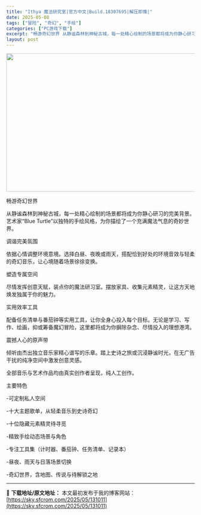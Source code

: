 ```yaml
---
title: "Ithya 魔法研究室|官方中文|Build.18307695|解压即撸|"
date: 2025-05-08
tags: ["冒险", "奇幻", "手绘"]
categories: ["PC游戏下载"]
excerpt: "畅游奇幻世界 从静谧森林到神秘古城，每一处精心绘制的场景都将成为你静心研习的完美背景。艺术家“Blue Turtle”以独特的手绘风格，为你描绘了一个充满魔法气息的奇妙世界。 调谐完美氛围 依据心情调整环境意境。选择白昼、夜晚或雨天，搭配恰到好处的环境音效与轻柔的奇幻音乐，让心境随着场景徐徐变换。 &hellip;"
layout: post
---
```


<img class="aligncenter size-full wp-image-130919" src="https://sky.sfcrom.com/wp-content/uploads/2025/05/2025050801524025.webp" alt="" width="660" height="370" />

畅游奇幻世界

从静谧森林到神秘古城，每一处精心绘制的场景都将成为你静心研习的完美背景。艺术家“Blue Turtle”以独特的手绘风格，为你描绘了一个充满魔法气息的奇妙世界。

调谐完美氛围

依据心情调整环境意境。选择白昼、夜晚或雨天，搭配恰到好处的环境音效与轻柔的奇幻音乐，让心境随着场景徐徐变换。

塑造专属空间

尽情发挥创意天赋，装点你的魔法研习室。摆放家具、收集元素精灵，让这方天地焕发独属于你的魅力。

实用效率工具

配备任务清单与番茄钟等实用工具，让你全身心投入每个目标。无论是学习、写作、绘画，抑或筹备魔幻冒险，这里都将成为你摒除杂念、尽情投入的理想港湾。

震撼人心的原声带

倾听由杰出独立音乐家精心谱写的乐章。踏上史诗之旅或沉浸静谧时光，在无广告干扰的纯净空间中激发创意灵感。

全部音乐与艺术作品均由真实创作者呈现，纯人工创作。

主要特色

-可定制私人空间

-十大主题歌单，从轻柔音乐到史诗奇幻

-十位隐藏元素精灵待寻觅

-精致手绘动态场景与角色

-专注工具集（计时器、番茄钟、任务清单、记录本）

-昼夜、雨天与日落场景切换

-奇幻世界，含地图、传说与待解锁之地

---
📖 **下载地址/原文地址：** 本文最初发布于我的博客网站：[https://sky.sfcrom.com/2025/05/131011](https://sky.sfcrom.com/2025/05/131011)
